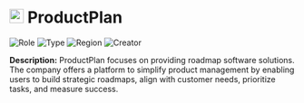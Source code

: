 
# <img src="https://www.productplan.com/uploads/PP-favicon.png" alt="ProductPlan Logo" height="25px" title="ProductPlan" /> ProductPlan


![Role](https://img.shields.io/badge/Role-Competitor-blue?style=for-the-badge) ![Type](https://img.shields.io/badge/Type-Private-blue?style=for-the-badge) ![Region](https://img.shields.io/badge/Region-AMER-blue?style=for-the-badge) ![Creator](https://img.shields.io/badge/Creator-jgoodie-blue?style=for-the-badge)

**Description:** ProductPlan focuses on providing roadmap software solutions. The company offers a platform to simplify product management by enabling users to build strategic roadmaps, align with customer needs, prioritize tasks, and measure success.
